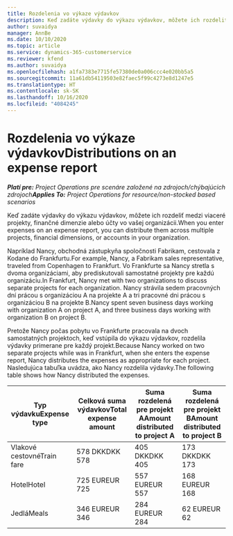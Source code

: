 ```yaml
---
title: Rozdelenia vo výkaze výdavkov
description: Keď zadáte výdavky do výkazu výdavkov, môžete ich rozdeliť medzi viaceré projekty, právnické osoby alebo účty vo vašej organizácii.
author: suvaidya
manager: AnnBe
ms.date: 10/10/2020
ms.topic: article
ms.service: dynamics-365-customerservice
ms.reviewer: kfend
ms.author: suvaidya
ms.openlocfilehash: a1fa7383e7715fe57380de0a006ccc4e020bb5a5
ms.sourcegitcommit: 11a61db54119503e82faec5f99c4273e8d1247e5
ms.translationtype: HT
ms.contentlocale: sk-SK
ms.lasthandoff: 10/16/2020
ms.locfileid: "4084245"
---
```

# <a name="distributions-on-an-expense-report"></a><span data-ttu-id="c2f2b-103">Rozdelenia vo výkaze výdavkov</span><span class="sxs-lookup"><span data-stu-id="c2f2b-103">Distributions on an expense report</span></span>

<span data-ttu-id="c2f2b-104">_**Platí pre:** Project Operations pre scenáre založené na zdrojoch/chýbajúcich zdrojoch_</span><span class="sxs-lookup"><span data-stu-id="c2f2b-104">_**Applies To:** Project Operations for resource/non-stocked based scenarios_</span></span>

<span data-ttu-id="c2f2b-105">Keď zadáte výdavky do výkazu výdavkov, môžete ich rozdeliť medzi viaceré projekty, finančné dimenzie alebo účty vo vašej organizácii.</span><span class="sxs-lookup"><span data-stu-id="c2f2b-105">When you enter expenses on an expense report, you can distribute them across multiple projects, financial dimensions, or accounts in your organization.</span></span>

<span data-ttu-id="c2f2b-106">Napríklad Nancy, obchodná zástupkyňa spoločnosti Fabrikam, cestovala z Kodane do Frankfurtu.</span><span class="sxs-lookup"><span data-stu-id="c2f2b-106">For example, Nancy, a Fabrikam sales representative, traveled from Copenhagen to Frankfurt.</span></span> <span data-ttu-id="c2f2b-107">Vo Frankfurte sa Nancy stretla s dvoma organizáciami, aby prediskutovali samostatné projekty pre každú organizáciu.</span><span class="sxs-lookup"><span data-stu-id="c2f2b-107">In Frankfurt, Nancy met with two organizations to discuss separate projects for each organization.</span></span> <span data-ttu-id="c2f2b-108">Nancy strávila sedem pracovných dní prácou s organizáciou A na projekte A a tri pracovné dni prácou s organizáciou B na projekte B.</span><span class="sxs-lookup"><span data-stu-id="c2f2b-108">Nancy spent seven business days working with organization A on project A, and three business days working with organization B on project B.</span></span>

<span data-ttu-id="c2f2b-109">Pretože Nancy počas pobytu vo Frankfurte pracovala na dvoch samostatných projektoch, keď vstúpila do výkazu výdavkov, rozdelila výdavky primerane pre každý projekt.</span><span class="sxs-lookup"><span data-stu-id="c2f2b-109">Because Nancy worked on two separate projects while was in Frankfurt, when she enters the expense report, Nancy distributes the expenses as appropriate for each project.</span></span> <span data-ttu-id="c2f2b-110">Nasledujúca tabuľka uvádza, ako Nancy rozdelila výdavky.</span><span class="sxs-lookup"><span data-stu-id="c2f2b-110">The following table shows how Nancy distributed the expenses.</span></span>

| <span data-ttu-id="c2f2b-111">Typ výdavku</span><span class="sxs-lookup"><span data-stu-id="c2f2b-111">Expense type</span></span> | <span data-ttu-id="c2f2b-112">Celková suma výdavkov</span><span class="sxs-lookup"><span data-stu-id="c2f2b-112">Total expense amount</span></span> | <span data-ttu-id="c2f2b-113">Suma rozdelená pre projekt A</span><span class="sxs-lookup"><span data-stu-id="c2f2b-113">Amount distributed to project A</span></span> | <span data-ttu-id="c2f2b-114">Suma rozdelená pre projekt B</span><span class="sxs-lookup"><span data-stu-id="c2f2b-114">Amount distributed to project B</span></span> |
|--------------|----------------------|---------------------------------|---------------------------------|
| <span data-ttu-id="c2f2b-115">Vlakové cestovné</span><span class="sxs-lookup"><span data-stu-id="c2f2b-115">Train fare</span></span>   | <span data-ttu-id="c2f2b-116">578 DKK</span><span class="sxs-lookup"><span data-stu-id="c2f2b-116">DKK 578</span></span>              | <span data-ttu-id="c2f2b-117">405 DKK</span><span class="sxs-lookup"><span data-stu-id="c2f2b-117">DKK 405</span></span>                         | <span data-ttu-id="c2f2b-118">173 DKK</span><span class="sxs-lookup"><span data-stu-id="c2f2b-118">DKK 173</span></span>                         |
| <span data-ttu-id="c2f2b-119">Hotel</span><span class="sxs-lookup"><span data-stu-id="c2f2b-119">Hotel</span></span>        | <span data-ttu-id="c2f2b-120">725 EUR</span><span class="sxs-lookup"><span data-stu-id="c2f2b-120">EUR 725</span></span>              | <span data-ttu-id="c2f2b-121">557 EUR</span><span class="sxs-lookup"><span data-stu-id="c2f2b-121">EUR 557</span></span>                         | <span data-ttu-id="c2f2b-122">168 EUR</span><span class="sxs-lookup"><span data-stu-id="c2f2b-122">EUR 168</span></span>                         |
| <span data-ttu-id="c2f2b-123">Jedlá</span><span class="sxs-lookup"><span data-stu-id="c2f2b-123">Meals</span></span>        | <span data-ttu-id="c2f2b-124">346 EUR</span><span class="sxs-lookup"><span data-stu-id="c2f2b-124">EUR 346</span></span>              | <span data-ttu-id="c2f2b-125">284 EUR</span><span class="sxs-lookup"><span data-stu-id="c2f2b-125">EUR 284</span></span>                         | <span data-ttu-id="c2f2b-126">62 EUR</span><span class="sxs-lookup"><span data-stu-id="c2f2b-126">EUR 62</span></span>                          |
